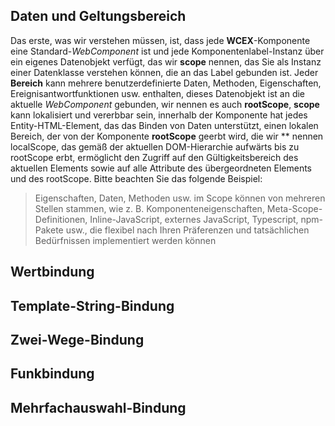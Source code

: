 <!--DESC: {icon:{name:"explore"},id:2} -->



## Daten und Geltungsbereich
Das erste, was wir verstehen müssen, ist, dass jede **WCEX**-Komponente eine Standard-_WebComponent_ ist und jede Komponentenlabel-Instanz über ein eigenes Datenobjekt verfügt, das wir **scope** nennen, das Sie als Instanz einer Datenklasse verstehen können, die an das Label gebunden ist.
Jeder **Bereich** kann mehrere benutzerdefinierte Daten, Methoden, Eigenschaften, Ereignisantwortfunktionen usw. enthalten, dieses Datenobjekt ist an die aktuelle _WebComponent_ gebunden, wir nennen es auch **rootScope**, **scope** kann lokalisiert und vererbbar sein, innerhalb der Komponente hat jedes Entity-HTML-Element, das das Binden von Daten unterstützt, einen lokalen Bereich, der von der Komponente **rootScope** geerbt wird, die wir ** nennen localScope, das gemäß der aktuellen DOM-Hierarchie aufwärts bis zu rootScope erbt, ermöglicht den Zugriff auf den Gültigkeitsbereich des aktuellen Elements sowie auf alle Attribute des übergeordneten Elements und des rootScope. Bitte beachten Sie das folgende Beispiel:

> Eigenschaften, Daten, Methoden usw. im Scope können von mehreren Stellen stammen, wie z. B. Komponenteneigenschaften, Meta-Scope-Definitionen, Inline-JavaScript, externes JavaScript, Typescript, npm-Pakete usw., die flexibel nach Ihren Präferenzen und tatsächlichen Bedürfnissen implementiert werden können

<div><wcex-doc.com-playground files="['ext/app1/index.html','ext/app1/app.html','ext/app1/data.js']"></wcex-doc.com-playground></div>


## Wertbindung

## Template-String-Bindung


## Zwei-Wege-Bindung


## Funkbindung


## Mehrfachauswahl-Bindung

